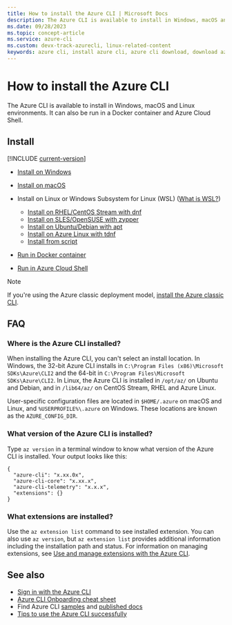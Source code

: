 ```yaml
---
title: How to install the Azure CLI | Microsoft Docs
description: The Azure CLI is available to install in Windows, macOS and Linux environments. It can also be run in a Docker container and Azure Cloud Shell.
ms.date: 09/28/2023
ms.topic: concept-article
ms.service: azure-cli
ms.custom: devx-track-azurecli, linux-related-content
keywords: azure cli, install azure cli, azure cli download, download azure cli
---
```


# How to install the Azure CLI

The Azure CLI is available to install in Windows, macOS and Linux environments. It can also be run in a Docker container and Azure Cloud Shell.


## Install

[!INCLUDE [current-version](includes/current-version.md)]

* [Install on Windows](install-azure-cli-windows.md)
* [Install on macOS](install-azure-cli-macos.md)
* Install on Linux or Windows Subsystem for Linux (WSL) ([What is WSL?](/windows/wsl/about))

  * [Install on RHEL/CentOS Stream with dnf](./install-azure-cli-linux.md?pivots=dnf)
  * [Install on SLES/OpenSUSE with zypper](./install-azure-cli-linux.md?pivots=zypper)
  * [Install on Ubuntu/Debian with apt](./install-azure-cli-linux.md?pivots=apt)
  * [Install on Azure Linux with tdnf](./install-azure-cli-linux.md?pivots=tdnf)
  * [Install from script](./install-azure-cli-linux.md?pivots=script)
* [Run in Docker container](run-azure-cli-docker.md)
* [Run in Azure Cloud Shell](/azure/cloud-shell/quickstart)

> [!NOTE]
> If you're using the Azure classic deployment model, [install the Azure classic CLI](install-classic-cli.md).

## FAQ

### Where is the Azure CLI installed?

When installing the Azure CLI, you can't select an install location. In Windows, the 32-bit Azure CLI installs in `C:\Program Files (x86)\Microsoft SDKs\Azure\CLI2` and the 64-bit in `C:\Program Files\Microsoft SDKs\Azure\CLI2`. In Linux, the Azure CLI is installed in `/opt/az/` on Ubuntu and Debian, and in `/lib64/az/` on CentOS Stream, RHEL and Azure Linux.

User-specific configuration files are located in `$HOME/.azure` on macOS and Linux, and `%USERPROFILE%\.azure` on Windows. These locations are known as the `AZURE_CONFIG_DIR`.

### What version of the Azure CLI is installed?

Type `az version` in a terminal window to know what version of the Azure CLI is installed. Your output looks like this:

```output
{
  "azure-cli": "x.xx.0x",
  "azure-cli-core": "x.xx.x",
  "azure-cli-telemetry": "x.x.x",
  "extensions": {}
}
```

### What extensions are installed?

Use the `az extension list` command to see installed extension. You can also use `az version`, but `az extension list` provides additional information including the installation path and status. For information on managing extensions, see [Use and manage extensions with the Azure CLI](./azure-cli-extensions-overview.md).

## See also

* [Sign in with the Azure CLI](./authenticate-azure-cli.md)
* [Azure CLI Onboarding cheat sheet](./cheat-sheet-onboarding.md)
* Find Azure CLI [samples](./samples-index.md) and [published docs](./reference-docs-index.md)
* [Tips to use the Azure CLI successfully](use-azure-cli-successfully-tips.md)
